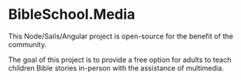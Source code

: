 # BibleSchool.Media

This Node/Sails/Angular project is open-source for the benefit of the community.

The goal of this project is to provide a free option for adults to teach 
children Bible stories in-person with the assistance of multimedia.
